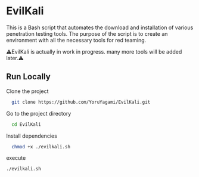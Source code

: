 # EvilKali

This is a Bash script that automates the download and installation of various penetration testing tools. 
The purpose of the script is to create an environment with all the necessary tools for red teaming.

⚠️EvilKali is actually in work in progress. many more tools will be added later.⚠️

## Run Locally

Clone the project

```bash
  git clone https://github.com/YoruYagami/EvilKali.git
```

Go to the project directory

```bash
  cd EvilKali
```

Install dependencies

```bash
  chmod +x ./evilkali.sh
```

execute 

```bash
./evilkali.sh
```
